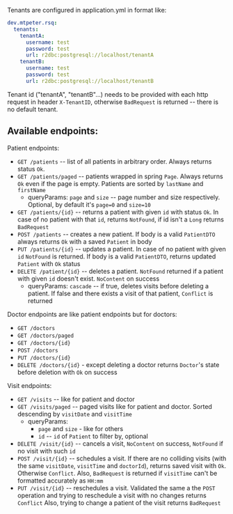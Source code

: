 

Tenants are configured in application.yml in format like:
```yaml
dev.mtpeter.rsq:
  tenants:
    tenantA:
      username: test
      password: test
      url: r2dbc:postgresql://localhost/tenantA
    tenantB:
      username: test
      password: test
      url: r2dbc:postgresql://localhost/tenantB
```

Tenant id ("tenantA", "tenantB"...) needs to be provided with each http request in header `X-TenantID`, otherwise `BadRequest` is returned -- 
there is no default tenant.

## Available endpoints:

Patient endpoints:

- `GET /patients` -- list of all patients in arbitrary order. Always returns status `Ok`.
- `GET /patients/paged` -- patients wrapped in spring `Page`. Always returns `Ok` even if the page is empty.
Patients are sorted by `lastName` and `firstName`
  - queryParams: `page` and `size` -- page number and size respectively. Optional, by default it's `page=0` and `size=10`
- `GET /patients/{id}` -- returns a patient with given `id` with status `Ok`. In case of no patient with that `id`,
returns `NotFound`, if id isn't a `Long` returns `BadRequest`
- `POST /patients` -- creates a new patient. If body is a valid `PatientDTO` always returns `Ok` with a saved `Patient` in body 
- `PUT /patients/{id}` -- updates a patient. In case of no patient with given `id` `NotFound` is returned. If body is a
valid `PatientDTO`, returns updated `Patient` with `Ok` status
- `DELETE /patient/{id}` -- deletes a patient. `NotFound` returned if a patient with given `id` doesn't exist. `NoContent` on success
  - queryParams: `cascade` -- if true, deletes visits before deleting a patient. If false and there exists a visit of that patient,
`Conflict` is returned

Doctor endpoints are like patient endpoints but for doctors:

- `GET /doctors`
- `GET /doctors/paged`
- `GET /doctors/{id}`
- `POST /doctors`
- `PUT /doctors/{id}`
- `DELETE /doctors/{id}` - except deleting a doctor returns `Doctor`'s state before deletion with `Ok` on success

Visit endpoints:

- `GET /visits` -- like for patient and doctor
- `GET /visits/paged` -- paged visits like for patient and doctor. Sorted descending by `visitDate` and `visitTime`
  - queryParams:
    - `page` and `size` - like for others
    - `id` -- `id` of `Patient` to filter by, optional
- `DELETE /visit/{id}` -- cancels a visit, `NoContent` on success, `NotFound` if no visit with such `id`
- `POST /visit/{id}` -- schedules a visit. If there are no colliding visits (with the same `visitDate`, `visitTime` and `doctorId`),
returns saved visit with `Ok`. Otherwise `Conflict`. Also, `BadRequest` is returned if `visitTime` can't be formatted accurately as `HH:mm`
- `PUT /visit/{id}` -- reschedules a visit. Validated the same a the `POST` operation and trying to reschedule a visit with no changes returns `Conflict`
Also, trying to change a patient of the visit returns `BadRequest`

